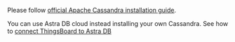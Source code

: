 Please follow [official Apache Cassandra installation guide](https://cassandra.apache.org/doc/latest/cassandra/installing/installing.html#install-as-rpm-package).

You can use Astra DB cloud instead installing your own Cassandra.
See how to [connect ThingsBoard to Astra DB](/docs/user-guide/install/pe/cassandra-cloud-astra-db/)

